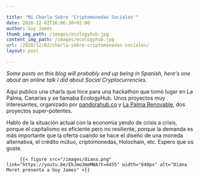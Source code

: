 ```yaml
---

title: "Mi Charla Sobre 'Criptomonedas Sociales'"
date: 2020-12-02T16:06:30+02:00
author: Guy James
thumb_img_path: /images/ecologyhub.jpg
content_img_path: /images/ecologyhub.jpg
url: /2020/12/02/charla-sobre-criptomonedas-sociales/
layout: post

---
```


_Some posts on this blog will probably end up being in Spanish, here's one about an online talk I did about Social Cryptocurrencies._

Aquí publico una charla que hice para una hackathon que tomó lugar en La Palma, Canarias y se llamaba EcologyHub. Unos proyectos muy interesantes, organizado por [pandorahub.co](https://pandorahub.co) y [La Palma Renovable](https://lapalmarenovable.es0), dos proyectos super-potentes.

Hablo de la situación actual con la economia yendo de crisis a crisis, porque el capitalismo es eficiente pero no resiliente, porque la demanda es más importante que la oferta cuando se hace el diseño de una moneda alternativa, el crédito mútuo, criptomonedas, Holochain, etc. Espero que os guste.


         {{< figure src="/images/diana.png" link="https://youtu.be/EkJmo3mmMWA?t=4455" width="640px" alt="Diana Moret presenta a Guy James" >}}
